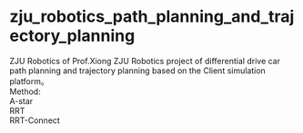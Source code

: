 # zju_robotics_path_planning_and_trajectory_planning
ZJU Robotics of Prof.Xiong
ZJU Robotics project of differential drive car path planning and trajectory planning based on the Client simulation platform。   
Method:     
A-star    
RRT      
RRT-Connect     
